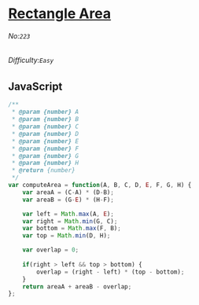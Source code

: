 # [Rectangle Area](https://leetcode.com/problems/rectangle-area/)
###### No:`223`
###### Difficulty:`Easy`
## JavaScript

```javascript
/**
 * @param {number} A
 * @param {number} B
 * @param {number} C
 * @param {number} D
 * @param {number} E
 * @param {number} F
 * @param {number} G
 * @param {number} H
 * @return {number}
 */
var computeArea = function(A, B, C, D, E, F, G, H) {
    var areaA = (C-A) * (D-B);
    var areaB = (G-E) * (H-F);

    var left = Math.max(A, E);
    var right = Math.min(G, C);
    var bottom = Math.max(F, B);    
    var top = Math.min(D, H);

    var overlap = 0;
    
    if(right > left && top > bottom) {
        overlap = (right - left) * (top - bottom);
    }
    return areaA + areaB - overlap;
};
```
